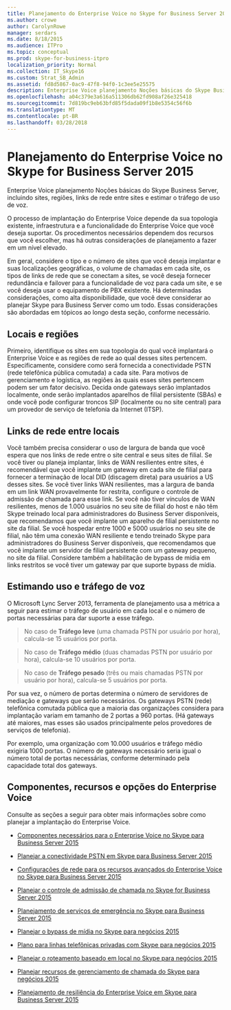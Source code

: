 ```yaml
---
title: Planejamento do Enterprise Voice no Skype for Business Server 2015
ms.author: crowe
author: CarolynRowe
manager: serdars
ms.date: 8/18/2015
ms.audience: ITPro
ms.topic: conceptual
ms.prod: skype-for-business-itpro
localization_priority: Normal
ms.collection: IT_Skype16
ms.custom: Strat_SB_Admin
ms.assetid: fd8d5867-0ac9-47f8-94f0-1c3ee5e25575
description: Enterprise Voice planejamento Noções básicas do Skype Business Server, incluindo sites, regiões, links de rede entre sites e estimar o tráfego de uso de voz.
ms.openlocfilehash: a04c379e3a616a511306db62fd908af26e325418
ms.sourcegitcommit: 7d819bc9eb63bfd85f5dada09f1b8e5354c56f6b
ms.translationtype: MT
ms.contentlocale: pt-BR
ms.lasthandoff: 03/28/2018
---
```

# <a name="plan-for-enterprise-voice-in-skype-for-business-server-2015"></a>Planejamento do Enterprise Voice no Skype for Business Server 2015
 
Enterprise Voice planejamento Noções básicas do Skype Business Server, incluindo sites, regiões, links de rede entre sites e estimar o tráfego de uso de voz.
  
O processo de implantação do Enterprise Voice depende da sua topologia existente, infraestrutura e a funcionalidade do Enterprise Voice que você deseja suportar. Os procedimentos necessários dependem dos recursos que você escolher, mas há outras considerações de planejamento a fazer em um nível elevado.
  
Em geral, considere o tipo e o número de sites que você deseja implantar e suas localizações geográficas, o volume de chamadas em cada site, os tipos de links de rede que se conectam a sites, se você deseja fornecer redundância e failover para a funcionalidade de voz para cada um site, e se você deseja usar o equipamento de PBX existente. Há determinadas considerações, como alta disponibilidade, que você deve considerar ao planejar Skype para Business Server como um todo. Essas considerações são abordadas em tópicos ao longo desta seção, conforme necessário.
  
## <a name="sites-and-regions"></a>Locais e regiões

Primeiro, identifique os sites em sua topologia do qual você implantará o Enterprise Voice e as regiões de rede ao qual desses sites pertencem. Especificamente, considere como será fornecida a conectividade PSTN (rede telefônica pública comutada) a cada site. Para motivos de gerenciamento e logística, as regiões às quais esses sites pertencem podem ser um fator decisivo. Decida onde gateways serão implantados localmente, onde serão implantados aparelhos de filial persistente (SBAs) e onde você pode configurar troncos SIP (localmente ou no site central) para um provedor de serviço de telefonia da Internet (ITSP).
  
## <a name="network-links-between-sites"></a>Links de rede entre locais

Você também precisa considerar o uso de largura de banda que você espera que nos links de rede entre o site central e seus sites de filial. Se você tiver ou planeja implantar, links de WAN resilientes entre sites, é recomendável que você implante um gateway em cada site de filial para fornecer a terminação de local DID (discagem direta) para usuários a US desses sites. Se você tiver links WAN resilientes, mas a largura de banda em um link WAN provavelmente for restrita, configure o controle de admissão de chamada para esse link. Se você não tiver vínculos de WAN resilientes, menos de 1.000 usuários no seu site de filial do host e não têm Skype treinado local para administradores do Business Server disponíveis, que recomendamos que você implante um aparelho de filial persistente no site da filial. Se você hospedar entre 1000 e 5000 usuários no seu site de filial, não têm uma conexão WAN resiliente e tendo treinado Skype para administradores do Business Server disponíveis, que recomendamos que você implante um servidor de filial persistente com um gateway pequeno, no site da filial. Considere também a habilitação de bypass de mídia em links restritos se você tiver um gateway par que suporte bypass de mídia.
  
## <a name="estimating-voice-usage-and-traffic"></a>Estimando uso e tráfego de voz

O Microsoft Lync Server 2013, ferramenta de planejamento usa a métrica a seguir para estimar o tráfego de usuário em cada local e o número de portas necessárias para dar suporte a esse tráfego.
  
> No caso de **Tráfego leve** (uma chamada PSTN por usuário por hora), calcula-se 15 usuários por porta.
    
> No caso de **Tráfego médio** (duas chamadas PSTN por usuário por hora), calcula-se 10 usuários por porta.
    
> No caso de **Tráfego pesado** (três ou mais chamadas PSTN por usuário por hora), calcula-se 5 usuários por porta.
    
Por sua vez, o número de portas determina o número de servidores de mediação e gateways que serão necessários. Os gateways PSTN (rede) telefônica comutada pública que a maioria das organizações considera para implantação variam em tamanho de 2 portas a 960 portas. (Há gateways até maiores, mas esses são usados principalmente pelos provedores de serviços de telefonia).
  
Por exemplo, uma organização com 10.000 usuários e tráfego médio exigiria 1000 portas. O número de gateways necessário seria igual o número total de portas necessárias, conforme determinado pela capacidade total dos gateways.
  
## <a name="components-features-and-options-of-enterprise-voice"></a>Componentes, recursos e opções do Enterprise Voice

Consulte as seções a seguir para obter mais informações sobre como planejar a implantação do Enterprise Voice.
  
- [Componentes necessários para o Enterprise Voice no Skype para Business Server 2015](components-required-for-enterprise-voice.md)
    
- [Planejar a conectividade PSTN em Skype para Business Server 2015](pstn-connectivity-0.md)
    
- [Configurações de rede para os recursos avançados do Enterprise Voice no Skype para Business Server 2015](network-settings-for-advanced-features.md)
    
- [Planejar o controle de admissão de chamada no Skype for Business Server 2015](call-admission-control.md)
    
- [Planejamento de serviços de emergência no Skype para Business Server 2015](emergency-services.md)
    
- [Planejar o bypass de mídia no Skype para negócios 2015](media-bypass.md)
    
- [Plano para linhas telefônicas privadas com Skype para negócios 2015](private-telephone-lines.md)
    
- [Planejar o roteamento baseado em local no Skype para negócios 2015](location-based-routing.md)
    
- [Planejar recursos de gerenciamento de chamada do Skype para negócios 2015](call-management-features.md)
    
- [Planejamento de resiliência do Enterprise Voice em Skype para Business Server 2015](enterprise-voice-resiliency.md)
    

